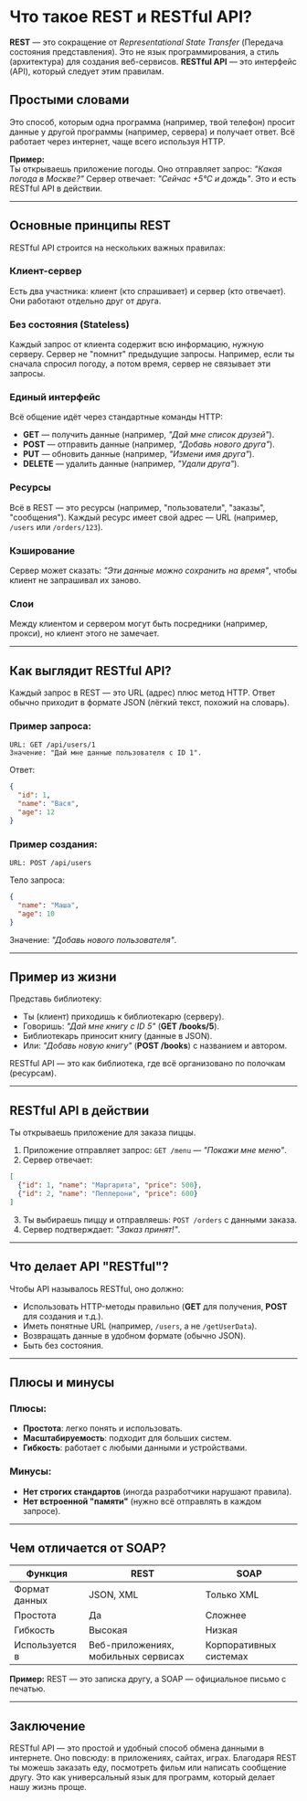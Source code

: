 # Что такое REST и RESTful API?

**REST** — это сокращение от *Representational State Transfer* (Передача состояния представления). Это не язык программирования, а стиль (архитектура) для создания веб-сервисов. **RESTful API** — это интерфейс (API), который следует этим правилам.

## Простыми словами
Это способ, которым одна программа (например, твой телефон) просит данные у другой программы (например, сервера) и получает ответ. Всё работает через интернет, чаще всего используя HTTP.

**Пример:**  
Ты открываешь приложение погоды. Оно отправляет запрос: *"Какая погода в Москве?"* Сервер отвечает: *"Сейчас +5°C и дождь"*. Это и есть RESTful API в действии.

---
## Основные принципы REST

RESTful API строится на нескольких важных правилах:

### Клиент-сервер
Есть два участника: клиент (кто спрашивает) и сервер (кто отвечает). Они работают отдельно друг от друга.

### Без состояния (Stateless)
Каждый запрос от клиента содержит всю информацию, нужную серверу. Сервер не "помнит" предыдущие запросы. Например, если ты сначала спросил погоду, а потом время, сервер не связывает эти запросы.

### Единый интерфейс
Всё общение идёт через стандартные команды HTTP:
- **GET** — получить данные (например, *"Дай мне список друзей"*).
- **POST** — отправить данные (например, *"Добавь нового друга"*).
- **PUT** — обновить данные (например, *"Измени имя друга"*).
- **DELETE** — удалить данные (например, *"Удали друга"*).

### Ресурсы
Всё в REST — это ресурсы (например, "пользователи", "заказы", "сообщения"). Каждый ресурс имеет свой адрес — URL (например, `/users` или `/orders/123`).

### Кэширование
Сервер может сказать: *"Эти данные можно сохранить на время"*, чтобы клиент не запрашивал их заново.

### Слои
Между клиентом и сервером могут быть посредники (например, прокси), но клиент этого не замечает.

---
## Как выглядит RESTful API?
Каждый запрос в REST — это URL (адрес) плюс метод HTTP. Ответ обычно приходит в формате JSON (лёгкий текст, похожий на словарь).

### Пример запроса:
```
URL: GET /api/users/1  
Значение: "Дай мне данные пользователя с ID 1".
```
Ответ:
```json
{
  "id": 1,
  "name": "Вася",
  "age": 12
}
```

### Пример создания:
```
URL: POST /api/users
```
Тело запроса:
```json
{
  "name": "Маша",
  "age": 10
}
```
Значение: *"Добавь нового пользователя"*.

---
## Пример из жизни
Представь библиотеку:
- Ты (клиент) приходишь к библиотекарю (серверу).
- Говоришь: *"Дай мне книгу с ID 5"* (**GET /books/5**).
- Библиотекарь приносит книгу (данные в JSON).
- Или: *"Добавь новую книгу"* (**POST /books**) с названием и автором.

RESTful API — это как библиотека, где всё организовано по полочкам (ресурсам).

---
## RESTful API в действии
Ты открываешь приложение для заказа пиццы.
1. Приложение отправляет запрос: `GET /menu` — *"Покажи мне меню"*.
2. Сервер отвечает:
```json
[
  {"id": 1, "name": "Маргарита", "price": 500},
  {"id": 2, "name": "Пепперони", "price": 600}
]
```
3. Ты выбираешь пиццу и отправляешь: `POST /orders` с данными заказа.
4. Сервер подтверждает: *"Заказ принят!"*.

---
## Что делает API "RESTful"?
Чтобы API называлось RESTful, оно должно:
- Использовать HTTP-методы правильно (**GET** для получения, **POST** для создания и т.д.).
- Иметь понятные URL (например, `/users`, а не `/getUserData`).
- Возвращать данные в удобном формате (обычно JSON).
- Быть без состояния.

---
## Плюсы и минусы

### Плюсы:
- **Простота**: легко понять и использовать.
- **Масштабируемость**: подходит для больших систем.
- **Гибкость**: работает с любыми данными и устройствами.

### Минусы:
- **Нет строгих стандартов** (иногда разработчики нарушают правила).
- **Нет встроенной "памяти"** (нужно всё отправлять в каждом запросе).

---
## Чем отличается от SOAP?
| Функция  | REST | SOAP |
|----------|------|------|
| Формат данных | JSON, XML | Только XML |
| Простота | Да | Сложнее |
| Гибкость | Высокая | Низкая |
| Используется в | Веб-приложениях, мобильных сервисах | Корпоративных системах |

**Пример:** REST — это записка другу, а SOAP — официальное письмо с печатью.

---
## Заключение
RESTful API — это простой и удобный способ обмена данными в интернете. Оно повсюду: в приложениях, сайтах, играх. 
Благодаря REST ты можешь заказать еду, посмотреть фильм или написать сообщение другу. Это как универсальный язык для программ, который делает нашу жизнь проще.
